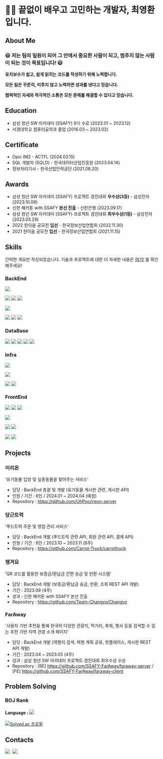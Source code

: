 <!--![header](https://capsule-render.vercel.app/api?type=soft&color=gradient&height=300&section=header&text=Hi%20I'm%20YoungHwan&20render&fontSize=90)-->
# 👨‍💻 끝없이 배우고 고민하는 개발자, 최영환입니다.

## About Me
### 😃 저는 팀의 일원이 되어 그 안에서 중요한 사람이 되고, 멈추지 않는 사람이 되는 것이 목표입니다! 😃

**유지보수가 쉽고, 쉽게 읽히는 코드를 작성하기 위해 노력합니다.**

**모든 일은 꾸준히, 미루지 않고 노력하면 성과를 낸다고 믿습니다.**

**협력적인 자세와 적극적인 소통은 모든 문제를 해결할 수 있다고 믿습니다.**

## Education
- 삼성 청년 SW 아카데미 (SSAFY) 9기 수료 (2023.01 ~ 2023.12)
- 서경대학교 컴퓨터공학과 졸업 (2016.03 ~ 2023.02)

## Certificate
- Opic IM2 - ACTFL (2024.03.15)
- SQL 개발자 (SQLD) - 한국데이터산업진흥원 (2023.04.14)
- 정보처리기사 - 한국산업인력공단 (2021.08.20)

## Awards
- 삼성 청년 SW 아카데미 (SSAFY) 프로젝트 경진대회 **우수상(3등)** - 삼성전자 (2023.10.06)
- 신한 해커톤 with SSAFY **본선 진출** - 신한은행 (2023.09.17)
- 삼성 청년 SW 아카데미 (SSAFY) 프로젝트 경진대회 **최우수상(1등)** - 삼성전자 (2023.05.29)
- 2022 한이음 공모전 **입선** - 한국정보산업연합회 (2022.11.30)
- 2021 한이음 공모전 **입선** - 한국정보산업연합회 (2021.11.15)

## Skills
간략한 개요만 작성되었습니다. 기술과 프로젝트에 대한 더 자세한 내용은 [여기!](https://longbright0804.notion.site/8c7087a96b1b4373bd613f52940d565b?pvs=4](https://www.canva.com/design/DAGEiqntFno/Akbgc3erWg2hJTc0Hd-PpA/view?utm_content=DAGEiqntFno&utm_campaign=designshare&utm_medium=link&utm_source=editor)) 를 확인해주세요!

### BackEnd
<!-- Language -->
<p>
<img src="https://img.shields.io/badge/JAVA-007396?style=for-the-badge&logo=openjdk&logoColor=white">
</p>

<!-- FrameWork -->
<p>
<img src="https://img.shields.io/badge/SpringBoot-6DB33F?style=for-the-badge&logo=SpringBoot&logoColor=white">
<img src="https://img.shields.io/badge/Spring Security-6DB33F?style=for-the-badge&logo=SpringSecurity&logoColor=white">
<img src="https://img.shields.io/badge/Spring Data JPA-6DB33F?style=for-the-badge&logo=SpringBoot&logoColor=white">
</p>

<!-- Test Framework -->
<p>
<img src="https://img.shields.io/badge/JUnit5-25A162?style=for-the-badge&logo=JUnit5&logoColor=white">
</p>

<!-- SQL Mapper & ORM -->
<p>
<img src="https://img.shields.io/badge/JPA-6DB33F?style=for-the-badge&logo=jpa&logoColor=white">
<img src="https://img.shields.io/badge/QueryDSL-007396?style=for-the-badge&logo=querydsl&logoColor=white">
<img src="https://img.shields.io/badge/MyBatis-7D929E?style=for-the-badge&logo=mybatis&logoColor=white">

</p>

### DataBase
<!-- DBMS -->
<p>
<img src="https://img.shields.io/badge/hibernate-59666C?style=for-the-badge&logo=hibernate&logoColor=white">
<img src="https://img.shields.io/badge/mysql-4479A1?style=for-the-badge&logo=mysql&logoColor=white">
<img src="https://img.shields.io/badge/mariadb-003545?style=for-the-badge&logo=mariadb&logoColor=white">
<img src="https://img.shields.io/badge/redis-DC382D?style=for-the-badge&logo=redis&logoColor=white">
<img src="https://img.shields.io/badge/postgresql-4169E1?style=for-the-badge&logo=PostgreSQL&logoColor=white">
</p>

### Infra
<!-- Infra -->
<p>
<img src="https://img.shields.io/badge/ubuntu-E95420?style=for-the-badge&logo=ubuntu&logoColor=white">
</p>
<p>
<img src="https://img.shields.io/badge/nginx-889639?style=for-the-badge&logo=nginx&logoColor=white">
</p>
<p>
<img src="https://img.shields.io/badge/amazonec2-FF9900?style=for-the-badge&logo=amazonec2&logoColor=white">
<img src="https://img.shields.io/badge/amazons3-569A31?style=for-the-badge&logo=amazons3&logoColor=white">
</p>

### FrontEnd
<!-- Language -->
<p>
<img src="https://img.shields.io/badge/html-E34F26?style=for-the-badge&logo=html5&logoColor=white">
<img src="https://img.shields.io/badge/css-1572B6?style=for-the-badge&logo=css3&logoColor=white">
<img src="https://img.shields.io/badge/javascript-F7DF1E?style=for-the-badge&logo=javascript&logoColor=black">
</p>
<!-- Library -->
<p>
<img src="https://img.shields.io/badge/jquery-0769AD?style=for-the-badge&logo=jquery&logoColor=white">
</p>

<p>
<!-- Template Engine -->
<img src="https://img.shields.io/badge/mustache-F7dF1E?style=for-the-badge&logo">
<img src="https://img.shields.io/badge/Thymeleaf-005F0F?style=for-the-badge&logo=thymeleaf&logoColor=white">
</p>

<!-- FrameWork -->
<p>
<img src="https://img.shields.io/badge/bootstrap-7952B3?style=for-the-badge&logo=bootstrap&logoColor=white">
<img src="https://img.shields.io/badge/Vue.js-4FC08D?style=for-the-badge&logo=vuedotjs&logoColor=white">
</p>

## Projects

### 이리온
'유기동물 입양 및 실종동물을 찾아주는 서비스'
- 담당 : BackEnd 총괄 및 개발 (유기동물 게시판 관련, 게시판 API)
- 인원 / 기간 : 6인 / 2024.01 ~ 2024.04 (예정)
- Repository : https://github.com/UhPoo/ireon-server

### 당근트럭
'푸드트럭 주문 및 영업 관리 서비스'
- 담당 : BackEnd 개발 (푸드트럭 관련 API, 회원 관련 API, 결제 API)
- 인원 / 기간 : 6인 / 2023.10 ~ 2023.11 (6주)
- Repository : https://github.com/Carrot-Truck/carrottruck


### 챙겨요
'QR 코드를 활용한 보증금/환납금 간편 송금 및 반환 시스템'
- 담당 : BackEnd 개발 (보증금/환납금 송금, 반환, 조회 REST API 개발)
- 기간 : 2023.09 (4주)
- 성과 : 신한 해커톤 with SSAFY 본선 진출
- Repository : https://github.com/Team-Changyo/Changyo

### FarAway
'사용자 기반 추천을 통해 한국의 다양한 관광지, 먹거리, 축제, 행사 등을 검색할 수 있는 추천 기반 지역 관광 소개 페이지'
- 담당 : BackEnd 개발 (여행지 검색, 여행 계획 공유, 핫플레이스, 게시판 REST API 개발)
- 기간 : 2023.04 ~ 2023.05 (4주)
- 성과 : 삼성 청년 SW 아카데미 프로젝트 경진대회 최우수상 수상
- Repository : [BE] https://github.com/SSAFY-FarAway/faraway-server / [FE] https://github.com/SSAFY-FarAway/faraway-client

## Problem Solving
### BOJ Rank
#### Language : <img src="https://img.shields.io/badge/JAVA-007396?style=flat-square&logo=java&logoColor=white">

[![Solved.ac 프로필](http://mazassumnida.wtf/api/v2/generate_badge?boj=dudghks97)](https://solved.ac/dudghks97)

## Contacts
<p>
  <a href="https://velog.io/@longbright_choi"><img src="https://img.shields.io/badge/Tech%20Blog-11B48A?style=for-the-badge&logo=Vimeo&logoColor=white&link=https://velog.io/@longBright"/></a>&nbsp
  <a href="mailto:longbright0804@gmail.com"><img src="https://img.shields.io/badge/Gmail-d14836?style=for-the-badge&logo=Gmail&logoColor=white&link=longbright0804@gmail.com"/></a>
</p>
